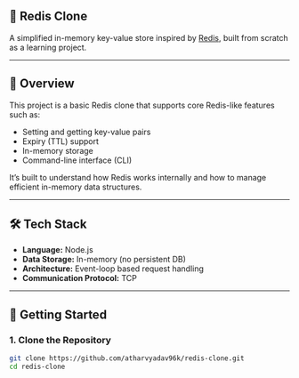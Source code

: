 ## 🔴 Redis Clone

A simplified in-memory key-value store inspired by [Redis](https://redis.io/), built from scratch as a learning project.

---

## 📌 Overview

This project is a basic Redis clone that supports core Redis-like features such as:

- Setting and getting key-value pairs
- Expiry (TTL) support
- In-memory storage
- Command-line interface (CLI)

It’s built to understand how Redis works internally and how to manage efficient in-memory data structures.

---

## 🛠 Tech Stack

- **Language:** Node.js
- **Data Storage:** In-memory (no persistent DB)
- **Architecture:** Event-loop based request handling
- **Communication Protocol:** TCP

---

## 🚀 Getting Started

### 1. Clone the Repository

```bash
git clone https://github.com/atharvyadav96k/redis-clone.git
cd redis-clone
```